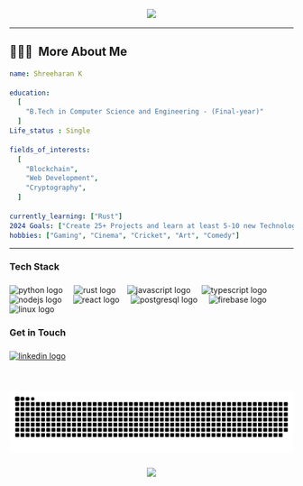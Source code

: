 <p align="center">
  <img src="https://capsule-render.vercel.app/api?type=waving&color=gradient&text=HaranK007&height=100&section=header"/>
</p>

---

<h2> 👨🏻‍💻 &nbsp;More About Me</h2>

```yaml
name: Shreeharan K

education:
  [
    "B.Tech in Computer Science and Engineering - (Final-year)"
  ]
Life_status : Single

fields_of_interests:
  [
    "Blockchain",
    "Web Development",
    "Cryptography",
  ]
  
currently_learning: ["Rust"]
2024 Goals: ["Create 25+ Projects and learn at least 5-10 new Technologies."]
hobbies: ["Gaming", "Cinema", "Cricket", "Art", "Comedy"]
```
  
---  

###

<h3 align="left">Tech Stack</h3>

###

<div align="left">
  <img src="https://cdn.jsdelivr.net/gh/devicons/devicon/icons/python/python-original.svg" height="30" alt="python logo"  />
  <img width="12" />
  <img src="https://cdn.jsdelivr.net/gh/devicons/devicon/icons/rust/rust-original.svg" height="30" alt="rust logo"  />
  <img width="12" />
  <img src="https://cdn.jsdelivr.net/gh/devicons/devicon/icons/javascript/javascript-original.svg" height="30" alt="javascript logo"  />
  <img width="12" />
  <img src="https://cdn.jsdelivr.net/gh/devicons/devicon/icons/typescript/typescript-original.svg" height="30" alt="typescript logo"  />
  <img width="12" />
  <img src="https://cdn.jsdelivr.net/gh/devicons/devicon/icons/nodejs/nodejs-original.svg" height="30" alt="nodejs logo"  />
  <img width="12" />
  <img src="https://cdn.jsdelivr.net/gh/devicons/devicon/icons/react/react-original.svg" height="30" alt="react logo"  />
  <img width="12" />
  <img src="https://cdn.jsdelivr.net/gh/devicons/devicon/icons/postgresql/postgresql-original.svg" height="30" alt="postgresql logo"  />
  <img width="12" />
  <img src="https://cdn.jsdelivr.net/gh/devicons/devicon/icons/firebase/firebase-plain.svg" height="30" alt="firebase logo"  />
  <img width="12" />
  <img src="https://cdn.jsdelivr.net/gh/devicons/devicon/icons/linux/linux-original.svg" height="30" alt="linux logo"  />
</div>

###


<h3 align="left">Get in Touch</h3>

###

<div align="left">

<a href="https://www.linkedin.com/in/shreeharan-kanakasabai-78a6aa250" target="_blank">
    <img src="https://img.shields.io/static/v1?message=LinkedIn&logo=linkedin&label=&color=0077B5&logoColor=white&labelColor=&style=for-the-badge" height="35" alt="linkedin logo" />
</a>

</div>

###

<br clear="both">

![Snake animation](https://raw.githubusercontent.com/HaranK007/HaranK007/output/github-contribution-grid-snake-dark.svg)

###
<p align="center">
  <img src="https://capsule-render.vercel.app/api?type=waving&color=gradient&height=100&section=footer"/>
</p>
